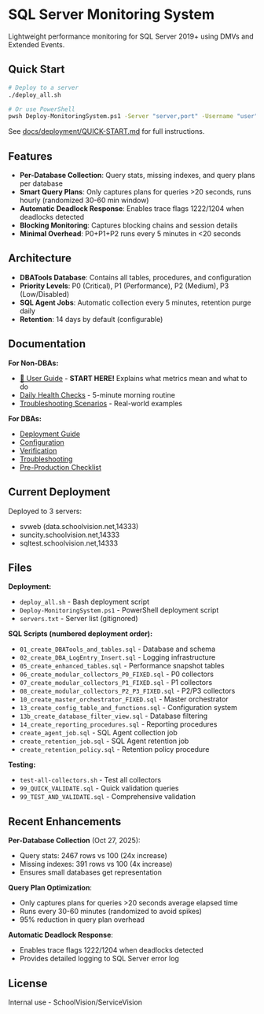 # SQL Server Monitoring System

Lightweight performance monitoring for SQL Server 2019+ using DMVs and Extended Events.

## Quick Start

```bash
# Deploy to a server
./deploy_all.sh

# Or use PowerShell
pwsh Deploy-MonitoringSystem.ps1 -Server "server,port" -Username "user" -Password "pass"
```

See [docs/deployment/QUICK-START.md](docs/deployment/QUICK-START.md) for full instructions.

## Features

- **Per-Database Collection**: Query stats, missing indexes, and query plans per database
- **Smart Query Plans**: Only captures plans for queries >20 seconds, runs hourly (randomized 30-60 min window)
- **Automatic Deadlock Response**: Enables trace flags 1222/1204 when deadlocks detected
- **Blocking Monitoring**: Captures blocking chains and session details
- **Minimal Overhead**: P0+P1+P2 runs every 5 minutes in <20 seconds

## Architecture

- **DBATools Database**: Contains all tables, procedures, and configuration
- **Priority Levels**: P0 (Critical), P1 (Performance), P2 (Medium), P3 (Low/Disabled)
- **SQL Agent Jobs**: Automatic collection every 5 minutes, retention purge daily
- **Retention**: 14 days by default (configurable)

## Documentation

**For Non-DBAs:**
- [📖 User Guide](docs/USER-GUIDE.md) - **START HERE!** Explains what metrics mean and what to do
- [Daily Health Checks](docs/USER-GUIDE.md#daily-health-checks) - 5-minute morning routine
- [Troubleshooting Scenarios](docs/USER-GUIDE.md#troubleshooting-scenarios) - Real-world examples

**For DBAs:**
- [Deployment Guide](docs/deployment/COMPLETE_DEPLOYMENT_GUIDE.md)
- [Configuration](docs/reference/CONFIGURATION-GUIDE.md)
- [Verification](docs/deployment/DEPLOYMENT_VERIFICATION_REPORT.md)
- [Troubleshooting](docs/troubleshooting/)
- [Pre-Production Checklist](docs/PRE-PRODUCTION-CHECKLIST.md)

## Current Deployment

Deployed to 3 servers:
- svweb (data.schoolvision.net,14333)
- suncity.schoolvision.net,14333
- sqltest.schoolvision.net,14333

## Files

**Deployment:**
- `deploy_all.sh` - Bash deployment script
- `Deploy-MonitoringSystem.ps1` - PowerShell deployment script
- `servers.txt` - Server list (gitignored)

**SQL Scripts (numbered deployment order):**
- `01_create_DBATools_and_tables.sql` - Database and schema
- `02_create_DBA_LogEntry_Insert.sql` - Logging infrastructure
- `05_create_enhanced_tables.sql` - Performance snapshot tables
- `06_create_modular_collectors_P0_FIXED.sql` - P0 collectors
- `07_create_modular_collectors_P1_FIXED.sql` - P1 collectors
- `08_create_modular_collectors_P2_P3_FIXED.sql` - P2/P3 collectors
- `10_create_master_orchestrator_FIXED.sql` - Master orchestrator
- `13_create_config_table_and_functions.sql` - Configuration system
- `13b_create_database_filter_view.sql` - Database filtering
- `14_create_reporting_procedures.sql` - Reporting procedures
- `create_agent_job.sql` - SQL Agent collection job
- `create_retention_job.sql` - SQL Agent retention job
- `create_retention_policy.sql` - Retention policy procedure

**Testing:**
- `test-all-collectors.sh` - Test all collectors
- `99_QUICK_VALIDATE.sql` - Quick validation queries
- `99_TEST_AND_VALIDATE.sql` - Comprehensive validation

## Recent Enhancements

**Per-Database Collection** (Oct 27, 2025):
- Query stats: 2467 rows vs 100 (24x increase)
- Missing indexes: 391 rows vs 100 (4x increase)
- Ensures small databases get representation

**Query Plan Optimization**:
- Only captures plans for queries >20 seconds average elapsed time
- Runs every 30-60 minutes (randomized to avoid spikes)
- 95% reduction in query plan overhead

**Automatic Deadlock Response**:
- Enables trace flags 1222/1204 when deadlocks detected
- Provides detailed logging to SQL Server error log

## License

Internal use - SchoolVision/ServiceVision
